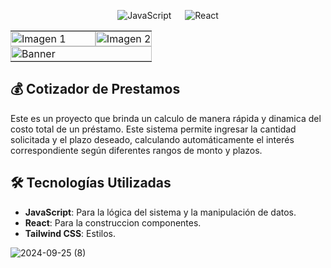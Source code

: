 <p align="center">
  <img alt="JavaScript" src="https://img.shields.io/badge/JavaScript%20-%23F7DF1E.svg?logo=javascript&logoColor=black"> 
   &emsp;    
  <a> 
    <img alt="React" src="https://img.shields.io/badge/React%20-%2361DAFB.svg?logo=react&logoColor=black">
  </a> 
</p>
<table>
    <tr>
    <td style="padding: 0; width: 60%;"><img src="https://github.com/user-attachments/assets/e34b6b40-d5f3-4ccd-9fe4-cfd561d800e9" alt="Imagen 1" style="width: 100%; height: auto; object-fit: cover;"></td>
    <td style="padding: 0; width: 60%;"><img src="https://github.com/user-attachments/assets/5015bc25-fc11-4153-86d4-16bb0ce495ff" alt="Imagen 2" style="width: 100%; height: auto; object-fit: cover;"></td>
  </tr>
   <tr>
        <td colspan="2" style="padding: 0;">
            <img src="https://github.com/user-attachments/assets/f4920fbf-04c1-425e-b519-c614063e7dcd" alt="Banner" style="width: 100%; height: auto; object-fit: cover;">
        </td>
    </tr>
</table>

  ##  💰 **Cotizador de Prestamos**
Este es un proyecto que brinda un calculo de manera rápida y dinamica del costo total de un préstamo. Este sistema permite ingresar la cantidad solicitada y el plazo deseado,
calculando automáticamente el interés correspondiente según diferentes rangos de monto y plazos.

## 🛠️ **Tecnologías Utilizadas**

- **JavaScript**: Para la lógica del sistema y la manipulación de datos.
- **React**: Para la  construccion componentes.
- **Tailwind CSS**: Estilos.



![2024-09-25 (8)](https://github.com/user-attachments/assets/e34b6b40-d5f3-4ccd-9fe4-cfd561d800e9)
